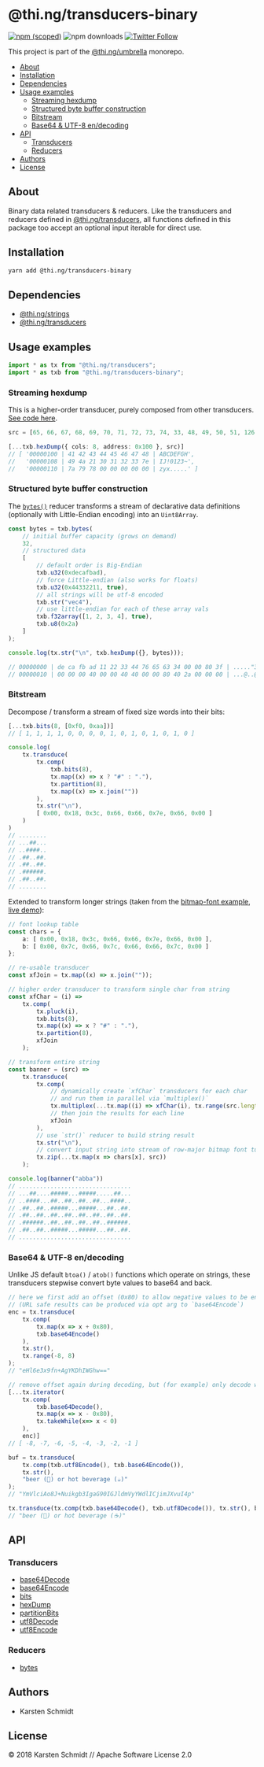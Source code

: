 # @thi.ng/transducers-binary

[![npm (scoped)](https://img.shields.io/npm/v/@thi.ng/transducers-binary.svg)](https://www.npmjs.com/package/@thi.ng/transducers-binary)
![npm downloads](https://img.shields.io/npm/dm/@thi.ng/transducers-binary.svg)
[![Twitter Follow](https://img.shields.io/twitter/follow/thing_umbrella.svg?style=flat-square&label=twitter)](https://twitter.com/thing_umbrella)

This project is part of the
[@thi.ng/umbrella](https://github.com/thi-ng/umbrella/) monorepo.

<!-- TOC depthFrom:2 depthTo:3 -->

- [About](#about)
- [Installation](#installation)
- [Dependencies](#dependencies)
- [Usage examples](#usage-examples)
    - [Streaming hexdump](#streaming-hexdump)
    - [Structured byte buffer construction](#structured-byte-buffer-construction)
    - [Bitstream](#bitstream)
    - [Base64 & UTF-8 en/decoding](#base64--utf-8-endecoding)
- [API](#api)
    - [Transducers](#transducers)
    - [Reducers](#reducers)
- [Authors](#authors)
- [License](#license)

<!-- /TOC -->

## About

Binary data related transducers & reducers. Like the transducers and
reducers defined in
[@thi.ng/transducers](https://github.com/thi-ng/umbrella/tree/master/packages/transducers),
all functions defined in this package too accept an optional input
iterable for direct use.

## Installation

```bash
yarn add @thi.ng/transducers-binary
```

## Dependencies

- [@thi.ng/strings](https://github.com/thi-ng/umbrella/tree/master/packages/strings)
- [@thi.ng/transducers](https://github.com/thi-ng/umbrella/tree/master/packages/transducers)

## Usage examples

```ts
import * as tx from "@thi.ng/transducers";
import * as txb from "@thi.ng/transducers-binary";
```

### Streaming hexdump

This is a higher-order transducer, purely composed from other
transducers. [See code
here](https://github.com/thi-ng/umbrella/tree/master/packages/transducers-binary/src/hex-dump.ts).

```ts
src = [65, 66, 67, 68, 69, 70, 71, 72, 73, 74, 33, 48, 49, 50, 51, 126, 122, 121, 120]

[...txb.hexDump({ cols: 8, address: 0x100 }, src)]
// [ '00000100 | 41 42 43 44 45 46 47 48 | ABCDEFGH',
//   '00000108 | 49 4a 21 30 31 32 33 7e | IJ!0123~',
//   '00000110 | 7a 79 78 00 00 00 00 00 | zyx.....' ]
```

### Structured byte buffer construction

The
[`bytes()`](https://github.com/thi-ng/umbrella/tree/master/packages/transducers-binary/src/bytes.ts)
reducer transforms a stream of declarative data definitions (optionally
with Little-Endian encoding) into an `Uint8Array`.

```ts
const bytes = txb.bytes(
    // initial buffer capacity (grows on demand)
    32,
    // structured data
    [
        // default order is Big-Endian
        txb.u32(0xdecafbad),
        // force Little-endian (also works for floats)
        txb.u32(0x44332211, true),
        // all strings will be utf-8 encoded
        txb.str("vec4"),
        // use little-endian for each of these array vals
        txb.f32array([1, 2, 3, 4], true),
        txb.u8(0x2a)
    ]
);

console.log(tx.str("\n", txb.hexDump({}, bytes)));

// 00000000 | de ca fb ad 11 22 33 44 76 65 63 34 00 00 80 3f | ....."3Dvec4...?
// 00000010 | 00 00 00 40 00 00 40 40 00 00 80 40 2a 00 00 00 | ...@..@@...@*...
```

### Bitstream

Decompose / transform a stream of fixed size words into their bits:

```ts
[...txb.bits(8, [0xf0, 0xaa])]
// [ 1, 1, 1, 1, 0, 0, 0, 0, 1, 0, 1, 0, 1, 0, 1, 0 ]

console.log(
    tx.transduce(
        tx.comp(
            txb.bits(8),
            tx.map((x) => x ? "#" : "."),
            tx.partition(8),
            tx.map((x) => x.join(""))
        ),
        tx.str("\n"),
        [ 0x00, 0x18, 0x3c, 0x66, 0x66, 0x7e, 0x66, 0x00 ]
    )
)
// ........
// ...##...
// ..####..
// .##..##.
// .##..##.
// .######.
// .##..##.
// ........
```

Extended to transform longer strings (taken from the [bitmap-font
example](https://github.com/thi-ng/umbrella/tree/master/examples/bitmap-font),
[live demo](https://demo.thi.ng/umbrella/bitmap-font/)):

```ts
// font lookup table
const chars = {
    a: [ 0x00, 0x18, 0x3c, 0x66, 0x66, 0x7e, 0x66, 0x00 ],
    b: [ 0x00, 0x7c, 0x66, 0x7c, 0x66, 0x66, 0x7c, 0x00 ]
};

// re-usable transducer
const xfJoin = tx.map((x) => x.join(""));

// higher order transducer to transform single char from string
const xfChar = (i) =>
    tx.comp(
        tx.pluck(i),
        txb.bits(8),
        tx.map((x) => x ? "#" : "."),
        tx.partition(8),
        xfJoin
    );

// transform entire string
const banner = (src) =>
    tx.transduce(
        tx.comp(
            // dynamically create `xfChar` transducers for each char
            // and run them in parallel via `multiplex()`
            tx.multiplex(...tx.map((i) => xfChar(i), tx.range(src.length))),
            // then join the results for each line
            xfJoin
        ),
        // use `str()` reducer to build string result
        tx.str("\n"),
        // convert input string into stream of row-major bitmap font tuples
        tx.zip(...tx.map(x => chars[x], src))
    );

console.log(banner("abba"))
// ................................
// ...##....#####...#####.....##...
// ..####...##..##..##..##...####..
// .##..##..#####...#####...##..##.
// .##..##..##..##..##..##..##..##.
// .######..##..##..##..##..######.
// .##..##..#####...#####...##..##.
// ................................
```

### Base64 & UTF-8 en/decoding

Unlike JS default `btoa()` / `atob()` functions which operate on
strings, these transducers stepwise convert byte values to base64 and
back.

```ts
// here we first add an offset (0x80) to allow negative values to be encoded
// (URL safe results can be produced via opt arg to `base64Encode`)
enc = tx.transduce(
    tx.comp(
        tx.map(x => x + 0x80),
        txb.base64Encode()
    ),
    tx.str(),
    tx.range(-8, 8)
);
// "eHl6e3x9fn+AgYKDhIWGhw=="

// remove offset again during decoding, but (for example) only decode while val < 0
[...tx.iterator(
    tx.comp(
        txb.base64Decode(),
        tx.map(x => x - 0x80),
        tx.takeWhile(x=> x < 0)
    ),
    enc)]
// [ -8, -7, -6, -5, -4, -3, -2, -1 ]

buf = tx.transduce(
    tx.comp(txb.utf8Encode(), txb.base64Encode()),
    tx.str(),
    "beer (🍺) or hot beverage (☕️)"
);
// "YmVlciAo8J+Nuikgb3IgaG90IGJldmVyYWdlICjimJXvuI4p"

tx.transduce(tx.comp(txb.base64Decode(), txb.utf8Decode()), tx.str(), buf)
// "beer (🍺) or hot beverage (☕️)"
```

## API

### Transducers

- [base64Decode](https://github.com/thi-ng/umbrella/tree/master/packages/transducers-binary/src/base64.ts)
- [base64Encode](https://github.com/thi-ng/umbrella/tree/master/packages/transducers-binary/src/base64.ts)
- [bits](https://github.com/thi-ng/umbrella/tree/master/packages/transducers-binary/src/bits.ts)
- [hexDump](https://github.com/thi-ng/umbrella/tree/master/packages/transducers-binary/src/hex-dump.ts)
- [partitionBits](https://github.com/thi-ng/umbrella/tree/master/packages/transducers-binary/src/partition-bits.ts)
- [utf8Decode](https://github.com/thi-ng/umbrella/tree/master/packages/transducers-binary/src/utf8.ts)
- [utf8Encode](https://github.com/thi-ng/umbrella/tree/master/packages/transducers-binary/src/utf8.ts)

### Reducers

- [bytes](https://github.com/thi-ng/umbrella/tree/master/packages/transducers-binary/src/bytes.ts)

## Authors

- Karsten Schmidt

## License

&copy; 2018 Karsten Schmidt // Apache Software License 2.0
